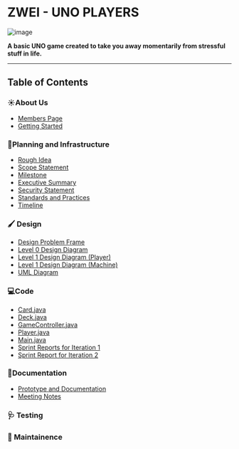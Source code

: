 # ZWEI - UNO PLAYERS
![image](https://github.com/user-attachments/assets/3a04cd71-0d9a-429a-848c-768217eae0ee)


**A basic UNO game created to take you away momentarily from stressful stuff in life.**

---
## Table of Contents
### ☀️About Us
- [Members Page](Documentation/Members_Page.md)
- [Getting Started](Requirements/Getting_Started.md)
### 📒Planning and Infrastructure
- [Rough Idea](Documentation/RoughIdea.md)
- [Scope Statement](Documentation/ScopeStatement.md)
- [Milestone](Requirements/Milestones.md)
- [Executive Summary](Requirements/ExecutiveSummary.md)
- [Security Statement](Documentation/Security_Statement.md)
- [Standards and Practices](Documentation/Standards_and_Practices.md)
- [Timeline](https://github.com/solopres/Project-2/blob/main/Requirements/timeline%20pdf.pdf)
### 🖌️ Design
- [Design Problem Frame](Requirements/Zwei-ProblemFrame.drawio(2).pdf)
- [Level 0 Design Diagram](Design/Zwei-LVL-0.drawio.pdf)
- [Level 1 Design Diagram (Player)](Design/Zwei-LVL-1(PVP).drawio.pdf)
- [Level 1 Design Diagram (Machine)](https://github.com/solopres/Project-2/blob/main/Design/Zwei-LVL-1%20(Machine).drawio.pdf)
- [UML Diagram](https://github.com/solopres/Project-2/blob/main/Design/Zwei-ClassUMLs.drawio%20(1).pdf)
### 💻Code 
- [Card.java](https://github.com/solopres/Project-2/blob/Code/src/Card.java)
- [Deck.java](https://github.com/solopres/Project-2/blob/Code/src/Deck.java)
- [GameController.java](https://github.com/solopres/Project-2/blob/Code/src/GameController.java)
- [Player.java](https://github.com/solopres/Project-2/blob/Code/src/Player.java)
- [Main.java](https://github.com/solopres/Project-2/blob/Code/src/Main.java)
- [Sprint Reports for Iteration 1](Documentation/Sprint_Report_Iteration_1.md)
- [Sprint Report for Iteration 2](Documentation/Sprint_Report_Iteration_2.md)
### 📖Documentation
- [Prototype and Documentation](Documentation/Prototype_and_Documentation.md)
- [Meeting Notes](Documentation/MeetingNotes.md)

### 🩺 Testing
  
### 🔧 Maintainence



